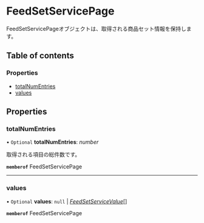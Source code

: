 # FeedSetServicePage


<div lang=\"ja\">FeedSetServicePageオブジェクトは、取得される商品セット情報を保持します。</div> 

## Table of contents

### Properties

- [totalNumEntries](feedsetservicepage.md#totalnumentries)
- [values](feedsetservicepage.md#values)

## Properties

### totalNumEntries

• `Optional` **totalNumEntries**: *number*

<div lang=\"ja\">取得される項目の総件数です。</div> 

**`memberof`** FeedSetServicePage

___

### values

• `Optional` **values**: ``null`` \| [*FeedSetServiceValue*](feedsetservicevalue.md)[]

**`memberof`** FeedSetServicePage
